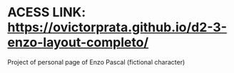 # ACESS LINK: https://ovictorprata.github.io/d2-3-enzo-layout-completo/
Project of personal page of Enzo Pascal (fictional character)
